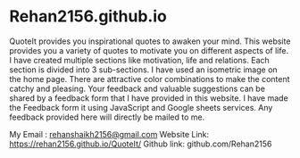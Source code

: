 # Rehan2156.github.io
QuoteIt provides you inspirational quotes to awaken your mind. This website provides you a variety of quotes to motivate you on different aspects of life.
I have created multiple sections like motivation, life and relations.
Each section is divided into 3 sub-sections.
I have used an isometric image on the home page.
There are attractive color combinations to make the content catchy and pleasing.
Your feedback and valuable suggestions can be shared by a feedback form that I have provided in this website.
I have made the Feedback form it using JavaScript and Google sheets services.
Any feedback provided here will directly be mailed to me.

My Email : rehanshaikh2156@gmail.com
Website Link: https://rehan2156.github.io/QuoteIt/
Github link: github.com/Rehan2156

